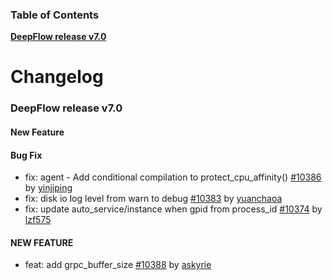 ### Table of Contents

**[DeepFlow release v7.0](#v7.0)**<br/>

# Changelog

### <a id="v7.0"></a>DeepFlow release v7.0

#### New Feature

#### Bug Fix
* fix: agent - Add conditional compilation to protect_cpu_affinity() [#10386](https://github.com/deepflowio/deepflow/pull/10386) by [yinjiping](https://github.com/yinjiping)
* fix: disk io log level from warn to debug [#10383](https://github.com/deepflowio/deepflow/pull/10383) by [yuanchaoa](https://github.com/yuanchaoa)
* fix: update auto_service/instance when gpid from process_id [#10374](https://github.com/deepflowio/deepflow/pull/10374) by [lzf575](https://github.com/lzf575)


#### NEW FEATURE
* feat: add grpc_buffer_size [#10388](https://github.com/deepflowio/deepflow/pull/10388) by [askyrie](https://github.com/askyrie)
